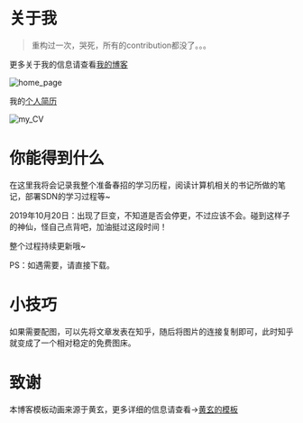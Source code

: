 # 关于我  

> 重构过一次，哭死，所有的contribution都没了。。。

更多关于我的信息请查看[我的博客](https://xinh79.github.io/about/)

![home_page](https://github.com/xinh79/xinh79.github.io/tree/master/img/home_page.png)

我的[个人简历](https://xinh79.github.io/my_CV.html)

![my_CV](https://github.com/xinh79/xinh79.github.io/tree/master/img/my_CV.png)

# 你能得到什么

在这里我将会记录我整个准备春招的学习历程，阅读计算机相关的书记所做的笔记，部署SDN的学习过程等~

2019年10月20日：出现了巨变，不知道是否会停更，不过应该不会。碰到这样子的神仙，怪自己点背吧，加油挺过这段时间！

整个过程持续更新哦~

PS：如遇需要，请直接下载。

# 小技巧

如果需要配图，可以先将文章发表在知乎，随后将图片的连接复制即可，此时知乎就变成了一个相对稳定的免费图床。

# 致谢  
本博客模板动画来源于黄玄，更多详细的信息请查看->[黄玄的模板](https://github.com/Huxpro/huxpro.github.io)  


